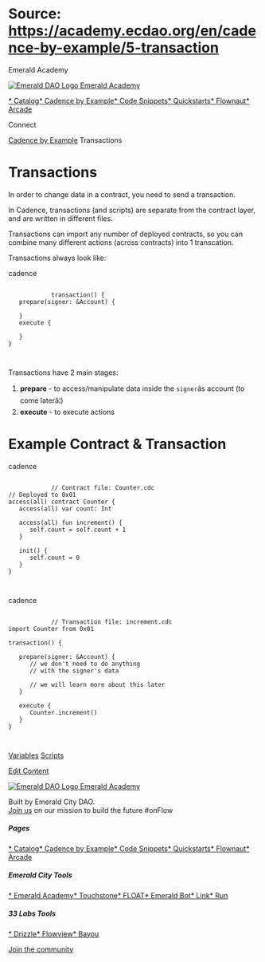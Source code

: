 # Source: https://academy.ecdao.org/en/cadence-by-example/5-transaction

Emerald Academy





[![Emerald DAO Logo](/ea-logo.png)
Emerald Academy](/en/)


[* Catalog](/en/catalog)[* Cadence by Example](/en/cadence-by-example)[* Code Snippets](/en/snippets)[* Quickstarts](/en/quickstarts)[* Flownaut](https://flownaut.ecdao.org)[* Arcade](https://arcade.ecdao.org)

Connect



[Cadence by Example](/en/cadence-by-example)
Transactions

# Transactions

In order to change data in a contract, you need to send a transaction.

In Cadence, transactions (and scripts) are separate from the contract layer, and are written in different files.

Transactions can import any number of deployed contracts, so you can combine many different actions (across contracts) into 1 transcation.

Transactions always look like:

cadence

```
		
			transaction() {
   prepare(signer: &Account) {

   }
   execute {

   }
}
		 
	
```

Transactions have 2 main stages:

1. **prepare** - to access/manipulate data inside the `signer`âs account (to come laterâ¦)
2. **execute** - to execute actions

# Example Contract & Transaction

cadence

```
		
			// Contract file: Counter.cdc
// Deployed to 0x01
access(all) contract Counter {
   access(all) var count: Int

   access(all) fun increment() {
      self.count = self.count + 1
   }

   init() {
      self.count = 0
   }
}
		 
	
```

cadence

```
		
			// Transaction file: increment.cdc
import Counter from 0x01

transaction() {

   prepare(signer: &Account) {
      // we don't need to do anything 
      // with the signer's data

      // we will learn more about this later
   }

   execute {
      Counter.increment()
   }
}
		 
	
```

[Variables](/en/cadence-by-example/4-variables)
[Scripts](/en/cadence-by-example/6-scripts)

[Edit Content](https://github.com/emerald-dao/emerald-academy-v2/tree/main/src/lib/content/cadence-by-example/en/5-transaction.md)



[![Emerald DAO Logo](/ea-logo.png)
Emerald Academy](/en/)

Built by Emerald City DAO.  
[Join us](https://discord.gg/emerald-city-906264258189332541) on our mission to build the future #onFlow

##### Pages

[* Catalog](/en/catalog)[* Cadence by Example](/en/cadence-by-example)[* Code Snippets](/en/snippets)[* Quickstarts](/en/quickstarts)[* Flownaut](https://flownaut.ecdao.org)[* Arcade](https://arcade.ecdao.org)


##### Emerald City Tools

[* Emerald Academy](https://academy.ecdao.org/)[* Touchstone](https://touchstone.city/)[* FLOAT](https://floats.city/)[* Emerald Bot](https://bot.ecdao.org/)[* Link](https://link.ecdao.org/)[* Run](https://run.ecdao.org/)


##### 33 Labs Tools

[* Drizzle](https://drizzle33.app/)[* Flowview](https://flowview.app/)[* Bayou](https://bayou33.app/)

[Join the community](https://discord.gg/emerald-city-906264258189332541)